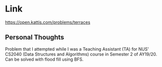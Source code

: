 # Link

https://open.kattis.com/problems/terraces

## Personal Thoughts

Problem that I attempted while I was a Teaching Assistant (TA) for NUS' CS2040 (Data Structures and Algorithms) course in Semester 2 of AY19/20. Can be solved with flood fill using BFS.

